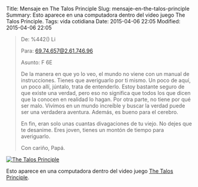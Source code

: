 Title: Mensaje en The Talos Principle
Slug: mensaje-en-the-talos-principle
Summary: Esto aparece en una computadora dentro del video juego The Talos Principle.
Tags: vida cotidiana
Date: 2015-04-06 22:05
Modified: 2015-04-06 22:05


> De: %442() Li
>
> Para: 69.74.657@2.61.746.96
>
> Asunto: F 6E
>
> De la manera en que yo lo veo, el mundo no viene con un manual de instrucciones. Tienes que averiguarlo por ti mismo. Un poco de aquí, un poco allí, júntalo, trata de entenderlo. Estoy bastante seguro de que existe una verdad, pero eso no significa que todos los que dicen que la conocen en realidad lo hagan. Por otra parte, no tiene por qué ser malo. Vivimos en un mundo increíble y buscar la verdad puede ser una verdadera aventura. Además, es bueno para el cerebro.
>
> En fin, eran solo unas cuantas divagaciones de tu viejo. No dejes que te desanime. Eres joven, tienes un montón de tiempo para averiguarlo.
>
> Con cariño, Papá.

<a href="http://www.croteam.com/talosprinciple/" target="_blank"><img class="img-fluid" src="talos-cat.jpg" alt="The Talos Principle"></a>

Esto aparece en una computadora dentro del video juego [The Talos Principle](http://www.croteam.com/talosprinciple/).
